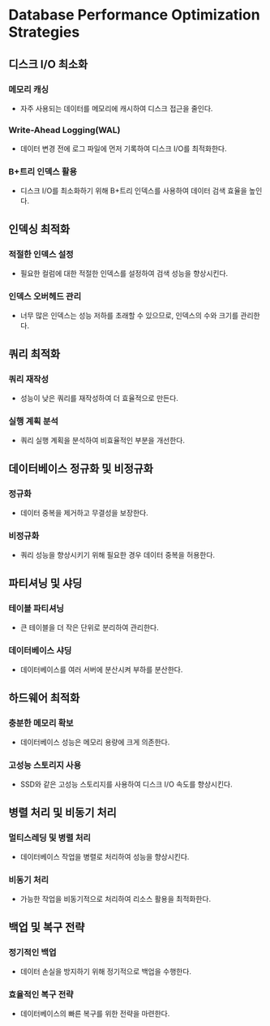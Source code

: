 # Database Performance Optimization Strategies

## 디스크 I/O 최소화

### 메모리 캐싱

* 자주 사용되는 데이터를 메모리에 캐시하여 디스크 접근을 줄인다.

### Write-Ahead Logging(WAL)

* 데이터 변경 전에 로그 파일에 먼저 기록하여 디스크 I/O를 최적화한다.

### B+트리 인덱스 활용

* 디스크 I/O를 최소화하기 위해 B+트리 인덱스를 사용하여 데이터 검색 효율을 높인다.

## 인덱싱 최적화

### 적절한 인덱스 설정

* 필요한 컬럼에 대한 적절한 인덱스를 설정하여 검색 성능을 향상시킨다.

### 인덱스 오버헤드 관리

* 너무 많은 인덱스는 성능 저하를 초래할 수 있으므로, 인덱스의 수와 크기를 관리한다.

## 쿼리 최적화

### 쿼리 재작성

* 성능이 낮은 쿼리를 재작성하여 더 효율적으로 만든다.

### 실행 계획 분석

* 쿼리 실행 계획을 분석하여 비효율적인 부분을 개선한다.

## 데이터베이스 정규화 및 비정규화

### 정규화

* 데이터 중복을 제거하고 무결성을 보장한다.

### 비정규화

* 쿼리 성능을 향상시키기 위해 필요한 경우 데이터 중복을 허용한다.

## 파티셔닝 및 샤딩

### 테이블 파티셔닝

* 큰 테이블을 더 작은 단위로 분리하여 관리한다.

### 데이터베이스 샤딩

* 데이터베이스를 여러 서버에 분산시켜 부하를 분산한다.

## 하드웨어 최적화

### 충분한 메모리 확보

* 데이터베이스 성능은 메모리 용량에 크게 의존한다.

### 고성능 스토리지 사용

* SSD와 같은 고성능 스토리지를 사용하여 디스크 I/O 속도를 향상시킨다.

## 병렬 처리 및 비동기 처리

### 멀티스레딩 및 병렬 처리

* 데이터베이스 작업을 병렬로 처리하여 성능을 향상시킨다.

### 비동기 처리

* 가능한 작업을 비동기적으로 처리하여 리소스 활용을 최적화한다.

## 백업 및 복구 전략

### 정기적인 백업

* 데이터 손실을 방지하기 위해 정기적으로 백업을 수행한다.

### 효율적인 복구 전략

* 데이터베이스의 빠른 복구를 위한 전략을 마련한다.
